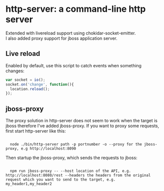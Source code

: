 # http-server: a command-line http server

Extended with livereload support using chokidar-socket-emitter. <br>
I also added proxy support for jboss application server.

## Live reload
Enabled by default, use this script to catch events when something changes:

```javascript
var socket = io();
socket.on('change', function(){
  location.reload();
});
```

## jboss-proxy
The proxy solution in http-server does not seem to work when the target is jboss therefore
I've added jboss-proxy.
If you want to proxy some requests, first start http-server like this:

<code>
  node ./bin/http-server path -p portnumber -o --proxy for the jboss-proxy, e.g http://localhost:8090
</code>

Then startup the jboss-proxy, which sends the requests to jboss:

<code>
  npm run jboss-proxy -- --host location of the API, e.g. http://localhost:8080/rest --headers the headers from the original request which you want to send to the target, e.g. my_header1,my_header2
</code>
